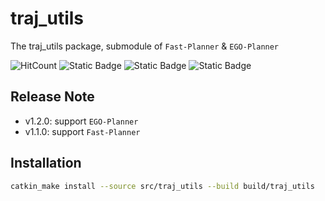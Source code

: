 # traj_utils

The traj_utils package, submodule of `Fast-Planner` & `EGO-Planner`

![HitCount](https://img.shields.io/endpoint?url=https%3A%2F%2Fhits.dwyl.com%2FHuaYuXiao%2Ftraj_utils.json%3Fcolor%3Dpink)
![Static Badge](https://img.shields.io/badge/ROS-noetic-22314E?logo=ros)
![Static Badge](https://img.shields.io/badge/C%2B%2B-14-00599C?logo=cplusplus)
![Static Badge](https://img.shields.io/badge/Ubuntu-20.04.6-E95420?logo=ubuntu)


## Release Note

- v1.2.0: support `EGO-Planner`
- v1.1.0: support `Fast-Planner`


## Installation

```bash
catkin_make install --source src/traj_utils --build build/traj_utils
```

